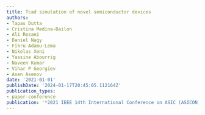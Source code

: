 ```yaml
---
title: Tcad simulation of novel semiconductor devices
authors:
- Tapas Dutta
- Cristina Medina-Bailon
- Ali Rezaei
- Daniel Nagy
- Fikru Adamu-Lema
- Nikolas Xeni
- Yassine Abourrig
- Naveen Kumar
- Vihar P Georgiev
- Asen Asenov
date: '2021-01-01'
publishDate: '2024-01-17T20:45:05.112164Z'
publication_types:
- paper-conference
publication: '*2021 IEEE 14th International Conference on ASIC (ASICON)*'
---
```

